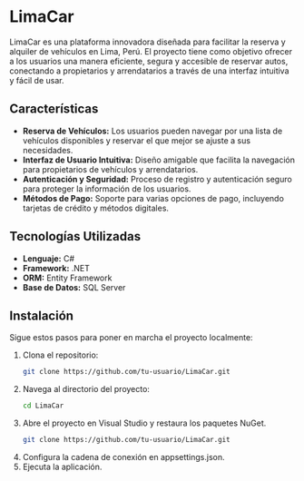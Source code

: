 # LimaCar

LimaCar es una plataforma innovadora diseñada para facilitar la reserva y alquiler de vehículos en Lima, Perú. El proyecto tiene como objetivo ofrecer a los usuarios una manera eficiente, segura y accesible de reservar autos, conectando a propietarios y arrendatarios a través de una interfaz intuitiva y fácil de usar.

## Características

- **Reserva de Vehículos:** Los usuarios pueden navegar por una lista de vehículos disponibles y reservar el que mejor se ajuste a sus necesidades.
- **Interfaz de Usuario Intuitiva:** Diseño amigable que facilita la navegación para propietarios de vehículos y arrendatarios.
- **Autenticación y Seguridad:** Proceso de registro y autenticación seguro para proteger la información de los usuarios.
- **Métodos de Pago:** Soporte para varias opciones de pago, incluyendo tarjetas de crédito y métodos digitales.

## Tecnologías Utilizadas

- **Lenguaje:** C#
- **Framework:** .NET
- **ORM:** Entity Framework
- **Base de Datos:** SQL Server

## Instalación

Sigue estos pasos para poner en marcha el proyecto localmente:

1. Clona el repositorio: 
   ```bash
   git clone https://github.com/tu-usuario/LimaCar.git
2. Navega al directorio del proyecto: 
   ```bash
   cd LimaCar
3. Abre el proyecto en Visual Studio y restaura los paquetes NuGet.
   ```bash
   git clone https://github.com/tu-usuario/LimaCar.git
4. Configura la cadena de conexión en appsettings.json.
5. Ejecuta la aplicación.
